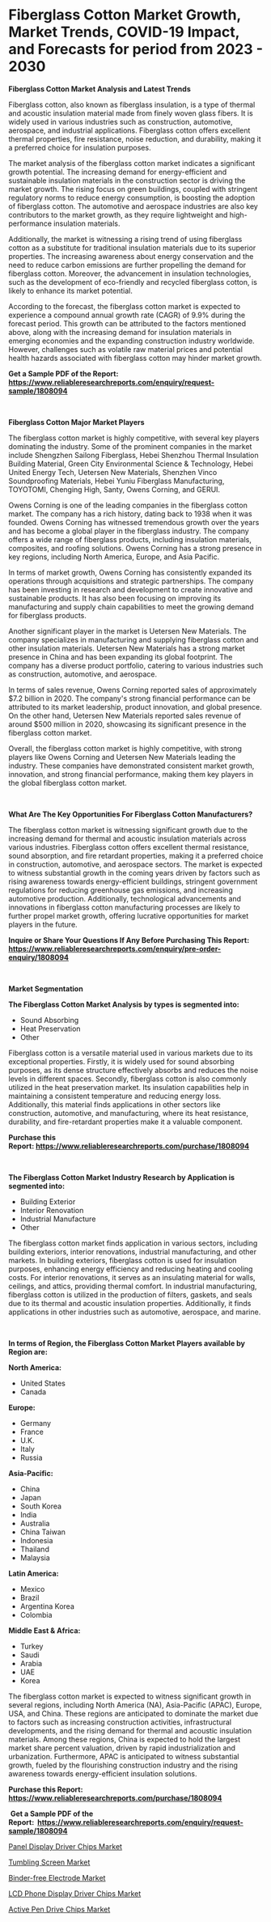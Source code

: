 <p><h1>Fiberglass Cotton Market Growth, Market Trends, COVID-19 Impact, and Forecasts for period from 2023 - 2030</h1></p><p><strong>Fiberglass Cotton Market Analysis and Latest Trends</strong></p>
<p><p>Fiberglass cotton, also known as fiberglass insulation, is a type of thermal and acoustic insulation material made from finely woven glass fibers. It is widely used in various industries such as construction, automotive, aerospace, and industrial applications. Fiberglass cotton offers excellent thermal properties, fire resistance, noise reduction, and durability, making it a preferred choice for insulation purposes.</p><p>The market analysis of the fiberglass cotton market indicates a significant growth potential. The increasing demand for energy-efficient and sustainable insulation materials in the construction sector is driving the market growth. The rising focus on green buildings, coupled with stringent regulatory norms to reduce energy consumption, is boosting the adoption of fiberglass cotton. The automotive and aerospace industries are also key contributors to the market growth, as they require lightweight and high-performance insulation materials.</p><p>Additionally, the market is witnessing a rising trend of using fiberglass cotton as a substitute for traditional insulation materials due to its superior properties. The increasing awareness about energy conservation and the need to reduce carbon emissions are further propelling the demand for fiberglass cotton. Moreover, the advancement in insulation technologies, such as the development of eco-friendly and recycled fiberglass cotton, is likely to enhance its market potential.</p><p>According to the forecast, the fiberglass cotton market is expected to experience a compound annual growth rate (CAGR) of 9.9% during the forecast period. This growth can be attributed to the factors mentioned above, along with the increasing demand for insulation materials in emerging economies and the expanding construction industry worldwide. However, challenges such as volatile raw material prices and potential health hazards associated with fiberglass cotton may hinder market growth.</p></p>
<p><strong>Get a Sample PDF of the Report:&nbsp; <a href="https://www.reliableresearchreports.com/enquiry/request-sample/1808094">https://www.reliableresearchreports.com/enquiry/request-sample/1808094</a></strong></p>
<p>&nbsp;</p>
<p><strong>Fiberglass Cotton Major Market Players</strong></p>
<p><p>The fiberglass cotton market is highly competitive, with several key players dominating the industry. Some of the prominent companies in the market include Shengzhen Sailong Fiberglass, Hebei Shenzhou Thermal Insulation Building Material, Green City Environmental Science & Technology, Hebei United Energy Tech, Uetersen New Materials, Shenzhen Vinco Soundproofing Materials, Hebei Yuniu Fiberglass Manufacturing, TOYOTOMI, Chenging High, Santy, Owens Corning, and GERUI.</p><p>Owens Corning is one of the leading companies in the fiberglass cotton market. The company has a rich history, dating back to 1938 when it was founded. Owens Corning has witnessed tremendous growth over the years and has become a global player in the fiberglass industry. The company offers a wide range of fiberglass products, including insulation materials, composites, and roofing solutions. Owens Corning has a strong presence in key regions, including North America, Europe, and Asia Pacific.</p><p>In terms of market growth, Owens Corning has consistently expanded its operations through acquisitions and strategic partnerships. The company has been investing in research and development to create innovative and sustainable products. It has also been focusing on improving its manufacturing and supply chain capabilities to meet the growing demand for fiberglass products.</p><p>Another significant player in the market is Uetersen New Materials. The company specializes in manufacturing and supplying fiberglass cotton and other insulation materials. Uetersen New Materials has a strong market presence in China and has been expanding its global footprint. The company has a diverse product portfolio, catering to various industries such as construction, automotive, and aerospace.</p><p>In terms of sales revenue, Owens Corning reported sales of approximately $7.2 billion in 2020. The company's strong financial performance can be attributed to its market leadership, product innovation, and global presence. On the other hand, Uetersen New Materials reported sales revenue of around $500 million in 2020, showcasing its significant presence in the fiberglass cotton market.</p><p>Overall, the fiberglass cotton market is highly competitive, with strong players like Owens Corning and Uetersen New Materials leading the industry. These companies have demonstrated consistent market growth, innovation, and strong financial performance, making them key players in the global fiberglass cotton market.</p></p>
<p>&nbsp;</p>
<p><strong>What Are The Key Opportunities For Fiberglass Cotton Manufacturers?</strong></p>
<p><p>The fiberglass cotton market is witnessing significant growth due to the increasing demand for thermal and acoustic insulation materials across various industries. Fiberglass cotton offers excellent thermal resistance, sound absorption, and fire retardant properties, making it a preferred choice in construction, automotive, and aerospace sectors. The market is expected to witness substantial growth in the coming years driven by factors such as rising awareness towards energy-efficient buildings, stringent government regulations for reducing greenhouse gas emissions, and increasing automotive production. Additionally, technological advancements and innovations in fiberglass cotton manufacturing processes are likely to further propel market growth, offering lucrative opportunities for market players in the future.</p></p>
<p><strong>Inquire or Share Your Questions If Any Before Purchasing This Report: <a href="https://www.reliableresearchreports.com/enquiry/pre-order-enquiry/1808094">https://www.reliableresearchreports.com/enquiry/pre-order-enquiry/1808094</a></strong></p>
<p>&nbsp;</p>
<p><strong>Market Segmentation</strong></p>
<p><strong>The Fiberglass Cotton Market Analysis by types is segmented into:</strong></p>
<p><ul><li>Sound Absorbing</li><li>Heat Preservation</li><li>Other</li></ul></p>
<p><p>Fiberglass cotton is a versatile material used in various markets due to its exceptional properties. Firstly, it is widely used for sound absorbing purposes, as its dense structure effectively absorbs and reduces the noise levels in different spaces. Secondly, fiberglass cotton is also commonly utilized in the heat preservation market. Its insulation capabilities help in maintaining a consistent temperature and reducing energy loss. Additionally, this material finds applications in other sectors like construction, automotive, and manufacturing, where its heat resistance, durability, and fire-retardant properties make it a valuable component.</p></p>
<p><strong>Purchase this Report:&nbsp;<a href="https://www.reliableresearchreports.com/purchase/1808094">https://www.reliableresearchreports.com/purchase/1808094</a></strong></p>
<p>&nbsp;</p>
<p><strong>The Fiberglass Cotton Market Industry Research by Application is segmented into:</strong></p>
<p><ul><li>Building Exterior</li><li>Interior Renovation</li><li>Industrial Manufacture</li><li>Other</li></ul></p>
<p><p>The fiberglass cotton market finds application in various sectors, including building exteriors, interior renovations, industrial manufacturing, and other markets. In building exteriors, fiberglass cotton is used for insulation purposes, enhancing energy efficiency and reducing heating and cooling costs. For interior renovations, it serves as an insulating material for walls, ceilings, and attics, providing thermal comfort. In industrial manufacturing, fiberglass cotton is utilized in the production of filters, gaskets, and seals due to its thermal and acoustic insulation properties. Additionally, it finds applications in other industries such as automotive, aerospace, and marine.</p></p>
<p>&nbsp;</p>
<p><strong>In terms of Region, the Fiberglass Cotton Market Players available by Region are:</strong></p>
<p>
    <p> <strong> North America: </strong>
        <ul>
            <li>United States</li>
            <li>Canada</li>
        </ul>
        </p> 
    <p> <strong> Europe: </strong>
        <ul>
            <li>Germany</li>
            <li>France</li>
            <li>U.K.</li>
            <li>Italy</li>
            <li>Russia</li>
        </ul>
        </p> 
    <p> <strong> Asia-Pacific: </strong>
        <ul>
            <li>China</li>
            <li>Japan</li>
            <li>South Korea</li>
            <li>India</li>
            <li>Australia</li>
            <li>China Taiwan</li>
            <li>Indonesia</li>
            <li>Thailand</li>
            <li>Malaysia</li>
        </ul>
        </p> 
    <p> <strong> Latin America: </strong>
        <ul>
            <li>Mexico</li>
            <li>Brazil</li>
            <li>Argentina Korea</li>
            <li>Colombia</li>
        </ul>
        </p> 
    <p> <strong> Middle East & Africa: </strong>
        <ul>
            <li>Turkey</li>
            <li>Saudi</li>
            <li>Arabia</li>
            <li>UAE</li>
            <li>Korea</li>
        </ul>
    </p>
    </p>
<p><p>The fiberglass cotton market is expected to witness significant growth in several regions, including North America (NA), Asia-Pacific (APAC), Europe, USA, and China. These regions are anticipated to dominate the market due to factors such as increasing construction activities, infrastructural developments, and the rising demand for thermal and acoustic insulation materials. Among these regions, China is expected to hold the largest market share percent valuation, driven by rapid industrialization and urbanization. Furthermore, APAC is anticipated to witness substantial growth, fueled by the flourishing construction industry and the rising awareness towards energy-efficient insulation solutions.</p></p>
<p><strong>Purchase this Report: <a href="https://www.reliableresearchreports.com/purchase/1808094">https://www.reliableresearchreports.com/purchase/1808094</a></strong></p>
<p>&nbsp;<strong>Get a Sample PDF of the Report:&nbsp;&nbsp;<a href="https://www.reliableresearchreports.com/enquiry/request-sample/1808094">https://www.reliableresearchreports.com/enquiry/request-sample/1808094</a></strong></p>
<p><strong></strong></p>
<p><p><a href="https://medium.com/@kabirkhanrp23/panel-display-driver-chips-market-analysis-and-sze-forecasted-for-period-from-2023-to-2030-688c574dea4a">Panel Display Driver Chips Market</a></p><p><a href="https://medium.com/@avarobertson1969/tumbling-screen-market-the-key-to-successful-business-strategy-forecast-till-2030-e8907d67cd94">Tumbling Screen Market</a></p><p><a href="https://medium.com/@abhishekreliable23/analyzing-binder-free-electrode-market-global-industry-perspective-and-forecast-2023-to-2030-02e6f1798264">Binder-free Electrode Market</a></p><p><a href="https://medium.com/@amrutreliable23/lcd-phone-display-driver-chips-market-insight-market-trends-growth-forecasted-from-2023-to-2030-81809f1bfafd">LCD Phone Display Driver Chips Market</a></p><p><a href="https://medium.com/@sanjubabarp23/active-pen-drive-chips-market-the-key-to-successful-business-strategy-forecast-till-2030-4577fec08f2c">Active Pen Drive Chips Market</a></p></p>